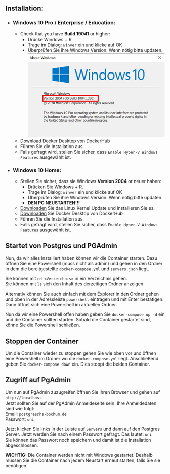 ## Installation:
- ### Windows 10 Pro / Enterprise / Education:
    - Check that you have **Build 19041** or higher:
      - Drücke Windows + R
      - Trage im Dialog: `winver` ein und klicke auf OK
      - Überprüfen Sie ihre Windows Version. Wenn nötig bitte updaten.
      ![Windows Version](https://raw.githubusercontent.com/Flusinerd/Uni-Docker-Manual/master/images/windows-version.jpg)
    - [Download](https://hub.docker.com/editions/community/docker-ce-desktop-windows/) Docker Desktop von DockerHub
    - Führen Sie die Installation aus.
    - Falls gefragt wird, stellen Sie sicher, dass ``Enable Hyper-V Windows Features`` ausgewählt ist.
- ### Windows 10 Home:
    - Stellen Sie sicher, dass sie Windows **Version 2004** or neuer haben:
      - Drücken Sie Windows + R.
      - Trage im Dialog: `winver` ein und klicke auf OK
      - Überprüfen Sie ihre Windows Version. Wenn nötig bitte updaten.
      - **DEN PC NEUSTARTEN!!!**
    - [Downloaden](https://wslstorestorage.blob.core.windows.net/wslblob/wsl_update_x64.msi) Sie das Linux Kernel Update und installieren Sie es.
    - [Downloaden](https://hub.docker.com/editions/community/docker-ce-desktop-windows/) Sie Docker Desktop von DockerHub
    - Führen Sie die Installation aus.
    - Falls gefragt wird, stellen Sie sicher, dass ``Enable Hyper-V Windows Features`` ausgewählt ist.

## Startet von Postgres und PGAdmin
Nun, da wir alles Installiert haben können wir die Container starten.
Dazu öffnen Sie eine Powershell (muss nicht als admin) und gehen in den Ordner in dem die bereitgestellte ``docker-compose.yml`` und ``servers.json`` liegt.

Sie können mit ``cd <Verzeichnis>`` in ein Verzeichnis gehen.  
Sie können mit ``ls`` sich den Inhalt des derzeitigen Ordner anzeigen.  

Alternativ können Sie auch einfach mit dem Explorer in den Ordner gehen und oben in der Adressleiste ``powershell`` eintragen und mit Enter bestätigen. Dann öffnet sich eine Powershell im aktuellen Ordner.

Nun da wir eine Powershell offen haben geben Sie ``docker-compose up -d`` ein und die Container sollten starten. Sobald die Container gestartet sind, könne Sie die Powershell schließen.

## Stoppen der Container
Um die Container wieder zu stoppen gehen Sie wie oben vor und öffnen eine Powershell im Ordner wo die ``docker-compose.yml`` liegt.
Anschließend geben Sie ``docker-compose down`` ein. Dies stoppt die beiden Container.

## Zugriff auf PgAdmin
Um nun auf PgAdmin zuzugreifen öffnen Sie ihren Browser und gehen auf ``http://localhost``.  
Jetzt sollten Sie auf der PgAdmin Anmeldeseite sein. Ihre Anmeldedaten sind wie folgt:  
Email: ``postgres@hs-bochum.de``  
Passwort: ``uni``  

Jetzt klicken Sie links in der Leiste auf ``Servers`` und dann auf den Postgres Server. Jetzt werden Sie nach einem Passwort gefragt. Das lautet: ``uni``  
Sie können das Passwort noch speichern und damit ist die Installation abgeschlossen.  

**WICHTIG:** Die Container werden nicht mit Windows gestartet. Deshalb müssen Sie die Container nach jedem Neustart erneut starten, falls Sie sie benötigen.


